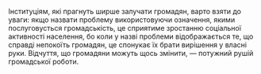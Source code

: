 Інституціям, які прагнуть ширше залучати громадян, варто взяти до уваги: якщо назвати проблему використовуючи означення, якими послуговусться громадськість, це сприятиме зростанню соціальної активності населення, бо коли у назві проблеми відображається те, що справді непокоїть громадян, це спонукає їх брати вирішення у власні руки. Відчуття, що громадяни можуть щось змінити, — потужний рушій громадської роботи.